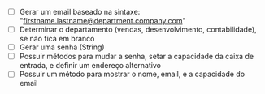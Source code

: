 - [ ] Gerar um email baseado na sintaxe: "firstname.lastname@department.company.com"
- [ ] Determinar o departamento (vendas, desenvolvimento, contabilidade), se não fica em branco
- [ ] Gerar uma senha (String)
- [ ] Possuir métodos para mudar a senha, setar a capacidade da caixa de entrada, e definir um endereço alternativo
- [ ] Possuir um método para mostrar o nome, email, e a capacidade do email